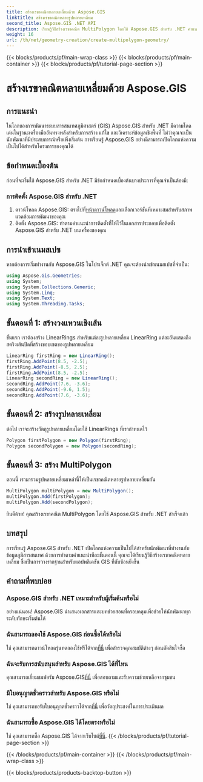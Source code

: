 ```yaml
---
title: สร้างเรขาคณิตหลายเหลี่ยมด้วย Aspose.GIS
linktitle: สร้างเรขาคณิตหลายรูปหลายเหลี่ยม
second_title: Aspose.GIS .NET API
description: เรียนรู้วิธีสร้างเรขาคณิต MultiPolygon โดยใช้ Aspose.GIS สำหรับ .NET คำแนะนำทีละขั้นตอนสำหรับผู้เริ่มต้น ทดลองใช้ฟรีได้
weight: 16
url: /th/net/geometry-creation/create-multipolygon-geometry/
---
```


{{< blocks/products/pf/main-wrap-class >}}
{{< blocks/products/pf/main-container >}}
{{< blocks/products/pf/tutorial-page-section >}}

# สร้างเรขาคณิตหลายเหลี่ยมด้วย Aspose.GIS

## การแนะนำ
ในโลกของการพัฒนาระบบสารสนเทศภูมิศาสตร์ (GIS) Aspose.GIS สำหรับ .NET มีความโดดเด่นในฐานะเครื่องมืออันทรงพลังสำหรับการสร้าง แก้ไข และวิเคราะห์ข้อมูลเชิงพื้นที่ ไม่ว่าคุณจะเป็นนักพัฒนาที่มีประสบการณ์หรือเพิ่งเริ่มต้น การเรียนรู้ Aspose.GIS อย่างดีสามารถเปิดโลกแห่งความเป็นไปได้สำหรับโครงการของคุณได้
## ข้อกำหนดเบื้องต้น
ก่อนที่จะเริ่มใช้ Aspose.GIS สำหรับ .NET มีข้อกำหนดเบื้องต้นบางประการที่คุณจำเป็นต้องมี:
### การติดตั้ง Aspose.GIS สำหรับ .NET
1.  ดาวน์โหลด Aspose.GIS: ตรงไปที่[หน้าดาวน์โหลด](https://releases.aspose.com/gis/net/)และเลือกเวอร์ชันที่เหมาะสมสำหรับสภาพแวดล้อมการพัฒนาของคุณ
2. ติดตั้ง Aspose.GIS: ทำตามคำแนะนำการติดตั้งที่ให้ไว้ในเอกสารประกอบเพื่อติดตั้ง Aspose.GIS สำหรับ .NET บนเครื่องของคุณ

## การนำเข้าเนมสเปซ
หากต้องการเริ่มทำงานกับ Aspose.GIS ในโปรเจ็กต์ .NET คุณจะต้องนำเข้าเนมสเปซที่จำเป็น:
```csharp
using Aspose.Gis.Geometries;
using System;
using System.Collections.Generic;
using System.Linq;
using System.Text;
using System.Threading.Tasks;
```

## ขั้นตอนที่ 1: สร้างวงแหวนเชิงเส้น
ขั้นแรก เราต้องสร้าง LinearRings สำหรับแต่ละรูปหลายเหลี่ยม LinearRing แต่ละอันแสดงถึงสตริงเส้นปิดที่สร้างขอบเขตของรูปหลายเหลี่ยม
```csharp
LinearRing firstRing = new LinearRing();
firstRing.AddPoint(8.5, -2.5);
firstRing.AddPoint(-8.5, 2.5);
firstRing.AddPoint(8.5, -2.5);
LinearRing secondRing = new LinearRing();
secondRing.AddPoint(7.6, -3.6);
secondRing.AddPoint(-9.6, 1.5);
secondRing.AddPoint(7.6, -3.6);
```
## ขั้นตอนที่ 2: สร้างรูปหลายเหลี่ยม
ต่อไป เราจะสร้างวัตถุรูปหลายเหลี่ยมโดยใช้ LinearRings ที่เรากำหนดไว้
```csharp
Polygon firstPolygon = new Polygon(firstRing);
Polygon secondPolygon = new Polygon(secondRing);
```
## ขั้นตอนที่ 3: สร้าง MultiPolygon
ตอนนี้ เรามารวมรูปหลายเหลี่ยมเหล่านี้ให้เป็นเรขาคณิตหลายรูปหลายเหลี่ยมกัน
```csharp
MultiPolygon multiPolygon = new MultiPolygon();
multiPolygon.Add(firstPolygon);
multiPolygon.Add(secondPolygon);
```
ยินดีด้วย! คุณสร้างเรขาคณิต MultiPolygon โดยใช้ Aspose.GIS สำหรับ .NET สำเร็จแล้ว

## บทสรุป
การเรียนรู้ Aspose.GIS สำหรับ .NET เปิดโลกแห่งความเป็นไปได้สำหรับนักพัฒนาที่ทำงานกับข้อมูลภูมิสารสนเทศ ด้วยการทำตามคำแนะนำทีละขั้นตอนนี้ คุณจะได้เรียนรู้วิธีสร้างเรขาคณิตหลายเหลี่ยม ซึ่งเป็นการวางรากฐานสำหรับแอปพลิเคชัน GIS ที่ซับซ้อนยิ่งขึ้น
## คำถามที่พบบ่อย
### Aspose.GIS สำหรับ .NET เหมาะสำหรับผู้เริ่มต้นหรือไม่
อย่างแน่นอน! Aspose.GIS นำเสนอเอกสารและบทช่วยสอนที่ครอบคลุมเพื่อช่วยให้นักพัฒนาทุกระดับทักษะเริ่มต้นได้
### ฉันสามารถลองใช้ Aspose.GIS ก่อนซื้อได้หรือไม่
 ใช่ คุณสามารถดาวน์โหลดรุ่นทดลองใช้ฟรีได้จาก[ที่นี่](https://releases.aspose.com/) เพื่อสำรวจคุณสมบัติต่างๆ ก่อนตัดสินใจซื้อ
### ฉันจะรับการสนับสนุนสำหรับ Aspose.GIS ได้ที่ไหน
 คุณสามารถเยี่ยมชมฟอรัม Aspose.GIS[ที่นี่](https://forum.aspose.com/c/gis/33) เพื่อสอบถามและรับความช่วยเหลือจากชุมชน
### มีใบอนุญาตชั่วคราวสำหรับ Aspose.GIS หรือไม่
 ใช่ คุณสามารถขอรับใบอนุญาตชั่วคราวได้จาก[ที่นี่](https://purchase.aspose.com/temporary-license/) เพื่อวัตถุประสงค์ในการประเมินผล
### ฉันสามารถซื้อ Aspose.GIS ได้โดยตรงหรือไม่
 ใช่ คุณสามารถซื้อ Aspose.GIS ได้จากเว็บไซต์[ที่นี่](https://purchase.aspose.com/buy).
{{< /blocks/products/pf/tutorial-page-section >}}

{{< /blocks/products/pf/main-container >}}
{{< /blocks/products/pf/main-wrap-class >}}

{{< blocks/products/products-backtop-button >}}
